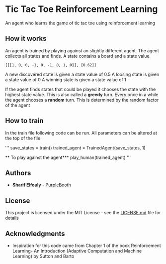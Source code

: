 # Tic Tac Toe Reinforcement Learning

An agent who learns the game of tic tac toe using reinforcement learning

## How it works

An agent is trained by playing against an slightly different agent. The agent collects all states and finds. A state
contains a board and a state value.

```
[[[1, 0, 0, -1, 0, -1, 0, 1, 0]], [0.62]]
```

A new discovered state is given a state value of 0.5
A loosing state is given a state value of 0
A winning state is given a state value of 1

If the agent finds states that could be played it chooses the state with the highest state value. This is also called a
**greedy** turn. Every once in a while the agent chooses a **random** turn. This is determined by the random factor of
the agent

## How to train

In the train file following code can be run.
All parameters can be altered at the top of the file

'''
save_states = train()
trained_agent = TrainedAgent(save_states, 1)

** To play against the agent***
play_human(trained_agent)
'''

## Authors

* **Sharif Elfouly** - [PurpleBooth](https://github.com/SharifElfouly)

## License

This project is licensed under the MIT License - see the [LICENSE.md](LICENSE.md) file for details

## Acknowledgments

* Inspiration for this code came from Chapter 1 of the book Reinforcement Learning- An Introduction (Adaptive Computation and Machine Learning) by Sutton and Barto

